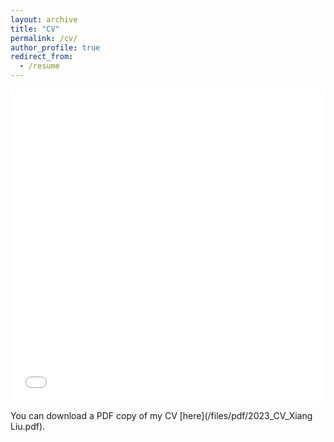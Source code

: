 ```yaml
---
layout: archive
title: "CV"
permalink: /cv/
author_profile: true
redirect_from:
  - /resume
---
```


<iframe src="/files/pdf/2023_CV_Xiang Liu.pdf" width="100%" height="500" frameborder="no" border="0" marginwidth="0" marginheight="0"></iframe>

You can download a PDF copy of my CV [here](/files/pdf/2023_CV_Xiang Liu.pdf).
